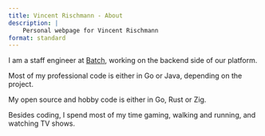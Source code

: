 ```yaml
---
title: Vincent Rischmann - About
description: |
    Personal webpage for Vincent Rischmann
format: standard
---
```


I am a staff engineer at [Batch](https://batch.com), working on the backend side of our platform.

Most of my professional code is either in Go or Java, depending on the project.

My open source and hobby code is either in Go, Rust or Zig.

Besides coding, I spend most of my time gaming, walking and running, and watching TV shows.
